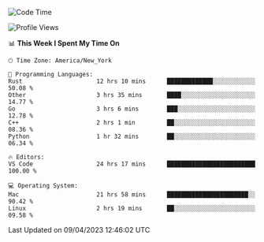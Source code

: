 <!--START_SECTION:waka-->
![Code Time](http://img.shields.io/badge/Code%20Time-307%20hrs%2047%20mins-blue)

![Profile Views](http://img.shields.io/badge/Profile%20Views-4-blue)

📊 **This Week I Spent My Time On** 

```text
🕑︎ Time Zone: America/New_York

💬 Programming Languages: 
Rust                     12 hrs 10 mins      █████████████░░░░░░░░░░░░   50.08 % 
Other                    3 hrs 35 mins       ████░░░░░░░░░░░░░░░░░░░░░   14.77 % 
Go                       3 hrs 6 mins        ███░░░░░░░░░░░░░░░░░░░░░░   12.78 % 
C++                      2 hrs 1 min         ██░░░░░░░░░░░░░░░░░░░░░░░   08.36 % 
Python                   1 hr 32 mins        ██░░░░░░░░░░░░░░░░░░░░░░░   06.34 % 

🔥 Editors: 
VS Code                  24 hrs 17 mins      █████████████████████████   100.00 % 

💻 Operating System: 
Mac                      21 hrs 58 mins      ███████████████████████░░   90.42 % 
Linux                    2 hrs 19 mins       ██░░░░░░░░░░░░░░░░░░░░░░░   09.58 % 
```


 Last Updated on 09/04/2023 12:46:02 UTC
<!--END_SECTION:waka-->
